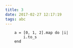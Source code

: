 ```yaml
---
title: 3
date: 2017-02-27 12:17:19
tags: abc
---
```

```
	a = [0, 1, 2].map do |i|
		i.to_s
	end
```
